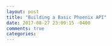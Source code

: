 ```yaml
---
layout: post
title: "Building a Basic Phoenix API"
date: 2017-08-27 23:09:15 -0400 
comments: true
categories: 
---
```

